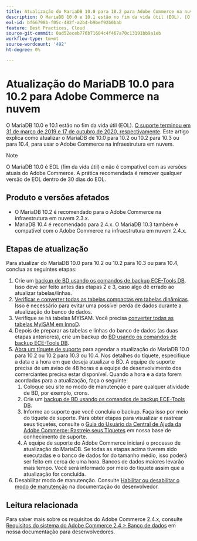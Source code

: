 ```yaml
---
title: Atualização do MariaDB 10.0 para 10.2 para Adobe Commerce na nuvem
description: O MariaDB 10.0 e 10.1 estão no fim da vida útil (EOL). [O suporte terminou em 31 de março de 2019 e 17 de outubro de 2020, respectivamente](https://endoflife.date/mariadb). Este artigo explica como atualizar o MariaDB de 10.0 para 10.2 ou 10.2 para 10.3 ou para 10.4, para usar o Adobe Commerce na infraestrutura em nuvem.
exl-id: bf66798b-f05c-482f-a2b4-b9bef92b0bab
feature: Best Practices, Cloud
source-git-commit: 0ad52eceb776b71604c4f467a70c13191bb9a1eb
workflow-type: tm+mt
source-wordcount: '492'
ht-degree: 0%

---
```


# Atualização do MariaDB 10.0 para 10.2 para Adobe Commerce na nuvem

O MariaDB 10.0 e 10.1 estão no fim da vida útil (EOL). [O suporte terminou em 31 de março de 2019 e 17 de outubro de 2020, respectivamente](https://endoflife.date/mariadb). Este artigo explica como atualizar o MariaDB de 10.0 para 10.2 ou 10.2 para 10.3 ou para 10.4, para usar o Adobe Commerce na infraestrutura em nuvem.

>[!NOTE]
>
>O MariaDB 10.0 é EOL (fim da vida útil) e não é compatível com as versões atuais do Adobe Commerce. A prática recomendada é remover qualquer versão de EOL dentro de 30 dias do EOL.

## Produto e versões afetados

* O MariaDB 10.2 é recomendado para o Adobe Commerce na infraestrutura em nuvem 2.3.x.
* MariaDB 10.4 é recomendado para 2.4.x. O MariaDB 10.3 também é compatível com o Adobe Commerce na infraestrutura em nuvem 2.4.x.

## Etapas de atualização

Para atualizar do MariaDB 10.0 para 10.2 ou 10.2 para 10.3 ou para 10.4, conclua as seguintes etapas:

1. Crie um [backup de BD usando os comandos de backup ECE-Tools DB](https://devdocs.magento.com/cloud/project/project-webint-snap.html#db-dump). Isso deve ser feito antes das etapas 2 e 3, caso algo dê errado ao atualizar tabelas/linhas.
1. [Verificar e converter todas as tabelas compactas em tabelas dinâmicas](https://experienceleague.adobe.com/docs/commerce-operations/implementation-playbook/best-practices/maintenance/commerce-235-upgrade-prerequisites-mariadb.html). Isso é necessário para evitar uma possível perda de dados durante a atualização do banco de dados.
1. Verifique se há tabelas MYISAM. Você precisa [converter todas as tabelas MyISAM em InnoD](https://experienceleague.adobe.com/docs/commerce-operations/implementation-playbook/best-practices/planning/database-on-cloud.html).
1. Depois de preparar as tabelas e linhas do banco de dados (as duas etapas anteriores), crie um backup do [BD usando os comandos de backup ECE-Tools DB](https://devdocs.magento.com/cloud/project/project-webint-snap.html#db-dump).
1. [Abra um tíquete de suporte](/help/help-center-guide/help-center/magento-help-center-user-guide.md#submit-ticket) para agendar a atualização do MariaDB 10.0 para 10.2 ou 10.2 para 10.3 ou 10.4. Nos detalhes do tíquete, especifique a data e a hora em que deseja atualizar o BD. A equipe de suporte precisa de um aviso de 48 horas e a equipe de desenvolvimento dos comerciantes precisa estar disponível. Quando a hora e a data forem acordadas para a atualização, faça o seguinte:
   1. Coloque seu site no modo de manutenção e pare qualquer atividade de BD, por exemplo, crons.
   1. Crie um [backup de BD usando os comandos de backup ECE-Tools DB](https://devdocs.magento.com/cloud/project/project-webint-snap.html#db-dump).
   1. Informe ao suporte que você concluiu o backup. Faça isso por meio do tíquete de suporte. Para obter etapas para visualizar e rastrear seus tíquetes, consulte o [Guia do Usuário da Central de Ajuda da Adobe Commerce: Rastreie seus Tíquetes](/help/help-center-guide/help-center/magento-help-center-user-guide.md#track-tickets) em nossa base de conhecimento de suporte.
   1. A equipe de suporte do Adobe Commerce iniciará o processo de atualização do MariaDB. Se todas as etapas acima tiverem sido executadas e o banco de dados for do tamanho médio, isso poderá ser feito em cerca de uma hora. Bancos de dados maiores levarão mais tempo. Você será informado por meio do tíquete assim que a atualização for concluída.
1. Desabilitar modo de manutenção. Consulte [Habilitar ou desabilitar o modo de manutenção](https://devdocs.magento.com/guides/v2.4/install-gde/install/cli/install-cli-subcommands-maint.html#instgde-cli-maint) na documentação do desenvolvedor.

## Leitura relacionada

Para saber mais sobre os requisitos do Adobe Commerce 2.4.x, consulte [Requisitos do sistema do Adobe Commerce 2.4 > Banco de dados](https://devdocs.magento.com/guides/v2.4/install-gde/system-requirements.html#database) em nossa documentação para desenvolvedores.
